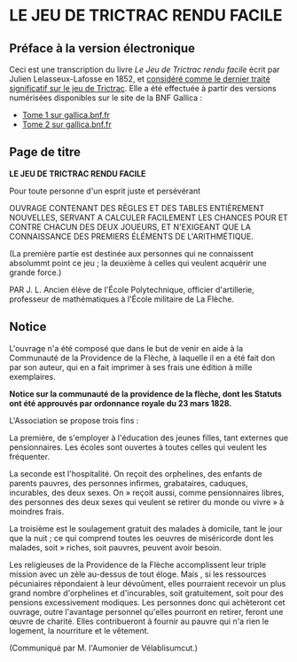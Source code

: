 # LE JEU DE TRICTRAC RENDU FACILE

## Préface à la version électronique

Ceci est une transcription du livre _Le Jeu de Trictrac rendu facile_ écrit par Julien Lelasseux-Lafosse en 1852, et [considéré comme le dernier traité significatif sur le jeu de Trictrac](https://fr.wikipedia.org/wiki/Trictrac#Trait%C3%A9s_secondaires). Elle a été effectuée à partir des versions numérisées disponibles sur le site de la BNF Gallica : 

- [Tome 1 sur gallica.bnf.fr](https://gallica.bnf.fr/ark:/12148/bpt6k98089663.r=%22le%20jeu%20de%20trictrac%20rendu%20facile%22?rk=21459;2)
- [Tome 2 sur gallica.bnf.fr](https://gallica.bnf.fr/ark:/12148/bpt6k98089648.r=%22le%20jeu%20de%20trictrac%20rendu%20facile%22?rk=42918;4)

## Page de titre 

**LE JEU DE TRICTRAC RENDU FACILE**

Pour toute personne d'un esprit juste et persévérant 

OUVRAGE CONTENANT DES RÈGLES ET DES TABLES ENTIÈREMENT NOUVELLES, SERVANT A CALCULER FACILEMENT LES CHANCES POUR ET CONTRE CHACUN DES DEUX JOUEURS, ET N'EXIGEANT QUE LA CONNAISSANCE DES PREMIERS ÉLÉMENTS DE L'ARITHMÉTIQUE.

(La première partie est destinée aux personnes qui ne connaissent absolummt point ce jeu ; la deuxième à celles qui veulent acquérir une grande force.)

PAR J. L. Ancien élève de l'École Polytechnique, officier d'artillerie, professeur de mathématiques à l'École militaire de La Flèche.

## Notice

L'ouvrage n'a été composé que dans le but de venir en aide à la Communauté de la Providence de la Flèche, à laquelle il en a été fait don par son auteur, qui en a fait imprimer à ses frais une édition à mille exemplaires.

**Notice sur la communauté de la providence de la flèche, dont les Statuts ont été approuvés par ordonnance royale du 23 mars 1828.**

L'Association se propose trois fins :

La première, de s'employer à l'éducation des jeunes filles, tant externes que pensionnaires. Les écoles sont ouvertes à toutes celles qui veulent les fréquenter.

La seconde est l'hospitalité. On reçoit des orphelines, des enfants de parents pauvres, des personnes infirmes, grabataires, caduques, incurables, des deux sexes. On » reçoit aussi, comme pensionnaires libres, des personnes des deux sexes qui veulent se retirer du monde ou vivre » à moindres frais.

La troisième est le soulagement gratuit des malades à domicile, tant le jour que la nuit ; ce qui comprend toutes les oeuvres de miséricorde dont les malades, soit » riches, soit pauvres, peuvent avoir besoin.

Les religieuses de la Providence de la Flèche accomplissent leur triple mission avec un zèle au-dessus de tout éloge. Mais , si les ressources pécuniaires répondaient à leur dévoûment, elles pourraient recevoir un plus grand nombre d'orphelines et d'incurables, soit gratuitement, soit pour des pensions excessivement modiques. Les personnes donc qui achèteront cet ouvrage, outre l'avantage personnel qu'elles pourront en retirer, feront une œuvre de charité. Elles contribueront à fournir au pauvre qui n'a rien le logement, la nourriture et le vêtement.

(Communiqué par M. l'Aumonier de Vélablisumcut.)
